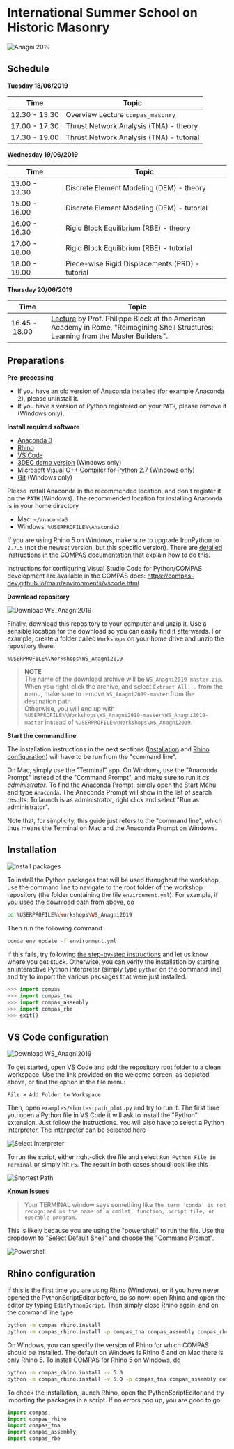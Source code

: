 # International Summer School on Historic Masonry

![Anagni 2019](images/anagni2019.png)

## Schedule

**Tuesday 18/06/2019**

Time | Topic
---  | ---
12.30 - 13.30 | Overview Lecture `compas_masonry`
17.00 - 17.30 | Thrust Network Analysis (TNA) - theory
17.30 - 19.00 | Thrust Network Analysis (TNA) - tutorial

**Wednesday 19/06/2019**

Time | Topic
---  | ---
13.00 - 13.30 | Discrete Element Modeling (DEM) - theory
15.00 - 16.00 | Discrete Element Modeling (DEM) - tutorial
16.00 - 16.30 | Rigid Block Equilibrium (RBE) - theory
17.00 - 18.00 | Rigid Block Equilibrium (RBE) - tutorial     
18.00 - 19.00 | Piece-wise Rigid Displacements (PRD) - tutorial   
      
**Thursday  20/06/2019**

Time | Topic
---  | ---
16.45&nbsp;-&nbsp;18.00 | [Lecture](https://www.dropbox.com/s/6sq1ypvg06iaabq/20190110_Tongji_PBlock.pdf?dl=0) by Prof. Philippe Block at the American Academy in Rome, "Reimagining Shell Structures: Learning from the Master Builders".

 
## Preparations

**Pre-processing**

*   If you have an old version of Anaconda installed (for example Anaconda 2), please uninstall it.
*   If you have a version of Python registered on your `PATH`, please remove it (Windows only).

**Install required software**

*   [Anaconda 3](https://www.anaconda.com/distribution/)
*   [Rhino](https://www.rhino3d.com/download)
*   [VS Code](https://code.visualstudio.com/)
*   [3DEC demo version](https://www.itascacg.com/software-demo) (Windows only)
*   [Microsoft Visual C++ Compiler for Python 2.7](https://www.microsoft.com/en-us/download/details.aspx?id=44266) (Windows only)
*   [Git](https://git-scm.com/downloads) (Windows only)

Please install Anaconda in the recommended location, and don't register it on the `PATH` (Windows). The recommended location for installing Anaconda is in your home directory

* Mac: `~/anaconda3`
* Windows: `%USERPROFILE%\Anaconda3`

If you are using Rhino 5 on Windows, make sure to upgrade IronPython to `2.7.5` (not the newest version, but this specific version).
There are [detailed instructions in the COMPAS documentation](https://compas-dev.github.io/main/environments/rhino.html)
that explain how to do this.

Instructions for configuring Visual Studio Code for Python/COMPAS development are
available in the COMPAS docs: https://compas-dev.github.io/main/environments/vscode.html.

**Download repository**

![Download WS_Anagni2019](images/download-repo.png)

Finally, download this repository to your computer and unzip it.
Use a sensible location for the download so you can easily find it afterwards.
For example, create a folder called `Workshops` on your home drive and unzip the repository there.

```
%USERPROFILE%\Workshops\WS_Anagni2019
```

> **NOTE**
> <br />
> The name of the download archive will be `WS_Anagni2019-master.zip`.
> <br />
> When you right-click the archive, and select `Extract All...` from the menu,
> make sure to remove `WS_Anagni2019-master` from the destination path.
> <br />
> Otherwise, you will end up with `%USERPROFILE%\Workshops\WS_Anagni2019-master\WS_Anagni2019-master`
> instead of `%USERPROFILE%\Workshops\WS_Anagni2019`.


**Start the command line**

The installation instructions in the next sections ([Installation](#Installation) and [Rhino configuration](#Rhino-configuration)) will have to be run from the "command line".

On Mac, simply use the "Terminal" app.
On Windows, use the "Anaconda Prompt" instead of the "Command Prompt", and make sure to run it *as administrator*.
To find the Anaconda Prompt, simply open the Start Menu and type `Anaconda`.
The Anaconda Prompt will show in the list of search results.
To launch is as administrator, right click and select "Run as administrator".

Note that, for simplicity, this guide just refers to the "command line", which thus means the Terminal on Mac and the Anaconda Prompt on Windows.

## Installation

![Install packages](images/install-packages.png)

To install the Python packages that will be used throughout the workshop, use the command line to navigate to the root folder of the workshop repository (the folder containing the file `environment.yml`). For example, if you used the download path from above, do

```bash
cd %USERPROFILE%\Workshops\WS_Anagni2019
```

Then run the following command

```bash
conda env update -f environment.yml
```

If this fails, try following [the step-by-step instructions](prep_step-by-step.md) and let us know where you get stuck.
Otherwise, you can verify the installation by starting an interactive Python interpreter (simply type `python` on the command line) and try to import the various packages that were just installed.

```python
>>> import compas
>>> import compas_tna
>>> import compas_assembly
>>> import compas_rbe
>>> exit()
```

## VS Code configuration

![Download WS_Anagni2019](images/add-folder-to-workspace.png)

To get started, open VS Code and add the repository root folder to a clean workspace. Use the link provided on the welcome screen, as depicted above, or find the option in the file menu:

```
File > Add Folder to Workspace
```

Then, open `examples/shortestpath_plot.py` and try to run it.
The first time you open a Python file in VS Code it will ask to install the "Python" extension.
Just follow the instructions. You will also have to select a Python interpreter.
The interpreter can be selected here

![Select Interpreter](images/select-interpreter.png)

To run the script, either right-click the file and select `Run Python File in Terminal` or simply hit `F5`.
The result in both cases should look like this

![Shortest Path](images/shortestpath_plot.png)

**Known Issues**

> Your TERMINAL window says something like `The term 'conda' is not recognized as the name of a cmdlet, function, script file, or operable program.`

This is likely because you are using the "powershell" to run the file.
Use the dropdown to "Select Default Shell" and choose the "Command Prompt".

![Powershell](images/select-default-shell.png)

## Rhino configuration

If this is the first time you are using Rhino (Windows), or if you have never opened the
PythonScriptEditor before, do so now: open Rhino and open the editor by typing `EditPythonScript`. Then simply close Rhino again, and on the command line type

```bash
python -m compas_rhino.install
python -m compas_rhino.install -p compas_tna compas_assembly compas_rbe
```

On Windows, you can specify the version of Rhino for which COMPAS should be installed.
The default on Windows is Rhino 6 and on Mac there is only Rhino 5.
To install COMPAS for Rhino 5 on Windows, do

```bash
python -m compas_rhino.install -v 5.0
python -m compas_rhino.install -v 5.0 -p compas_tna compas_assembly compas_rbe
```

To check the installation, launch Rhino, open the PythonScriptEditor and try
importing the packages in a script. If no errors pop up, you are good to go.

```python
import compas
import compas_rhino
import compas_tna
import compas_assembly
import compas_rbe
```
